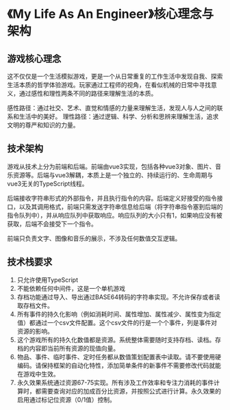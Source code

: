 # 《My Life As An Engineer》核心理念与架构

## 游戏核心理念

这不仅仅是一个生活模拟游戏，更是一个从日常重复的工作生活中发现自我、探索生活本质的哲学体验游戏。玩家通过工程师的视角，在看似机械的日常中寻找意义，通过感性和理性两条不同的路径来理解生活的本质。

感性路径：通过社交、艺术、直觉和情感的力量来理解生活，发现人与人之间的联系和生活中的美好。
理性路径：通过逻辑、科学、分析和思辨来理解生活，追求文明的尊严和知识的力量。

## 技术架构

游戏从技术上分为前端和后端。前端由vue3实现，包括各种vue3对象、图片、音乐资源等。后端与vue3解耦，本质上是一个独立的、持续运行的、生命周期与vue3无关的TypeScript线程。

后端接收字符串形式的外部指令，并且执行指令的内容。后端定义好接受的指令接口，以及其调用格式，前端只需发送字符串信息给后端（将字符串指令塞到后端的指令队列中），并从响应队列中获取响应。响应队列的大小只有1，如果响应没有被获取，后端不会接受下一个指令。

前端只负责文字、图像和音乐的展示，不涉及任何数值交互逻辑。

## 技术栈要求

1. 只允许使用TypeScript
2. 不能依赖任何中间件，这是一个单机游戏
3. 存档功能通过导入、导出通过BASE64转码的字符串实现。不允许保存或者读取存档文件。
4. 所有事件的持久化影响（例如消耗时间、属性增加、属性减少、属性变为指定值）都通过一个csv文件配置。这个csv文件的行是一个个事件，列是事件对资源的影响。
5. 这个游戏所有的持久化数值都是资源。系统整体需要随时支持存档、读档。存档的内容即当前所有资源的现值向量。
6. 物品、事件、临时事件、定时任务都从数值策划配置表中读取。请不要使用硬编码。请保持框架的自动化特性，添加简单条件的新事件不需要修改代码就能在游戏中生效。
7. 永久效果系统通过资源67-75实现。所有涉及工作效率和专注力消耗的事件计算时，都需要查询对应的加成百分比资源，并按照公式进行计算。永久效果的启用通过标记位资源（0/1值）控制。 